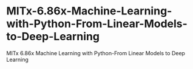 # MITx-6.86x-Machine-Learning-with-Python-From-Linear-Models-to-Deep-Learning
MITx 6.86x Machine Learning with Python-From Linear Models to Deep Learning
